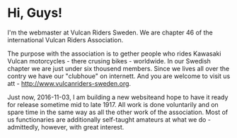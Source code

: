 # Hi, Guys!

I'm the webmaster at Vulcan Riders Sweden.
We are chapter 46 of the international Vulcan Riders Association.

The purpose with the association is to gether people who rides Kawasaki Vulcan motorcycles - there crusing bikes - worldwide.
In our Swedish chapter we are just under six thousend members.
Since we lives all over the contry we have our "clubhoue" on internett.
And you are welcome to visit us att - http://www.vulcanriders-sweden.org.

Just now, 2016-11-03, I am building a new websiteand hope to have it ready for release sometime mid to late 1917.
All work is done voluntarily and on spare time in the same way as all the other work of the association. 
Most of us functionaries are additionally self-taught amateurs at what we do - admittedly, however, with great interest.
